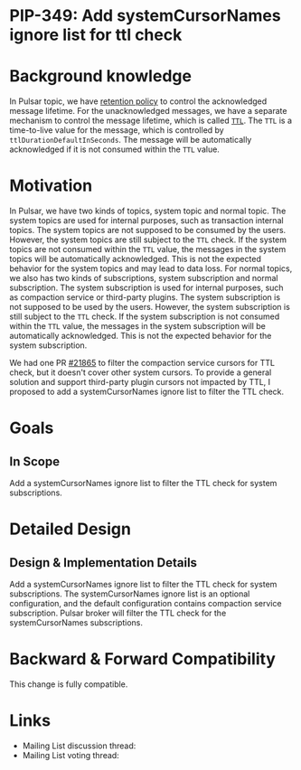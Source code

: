 # PIP-349: Add systemCursorNames ignore list for ttl check

# Background knowledge

In Pulsar topic, we have [retention policy](https://pulsar.apache.org/docs/3.2.x/cookbooks-retention-expiry/#retention-policies) to control the acknowledged message lifetime. For the unacknowledged messages, we have a separate mechanism to control the message lifetime, which is called [`TTL`](https://pulsar.apache.org/docs/3.2.x/cookbooks-retention-expiry/#time-to-live-ttl). The `TTL` is a time-to-live value for the message, which is controlled by `ttlDurationDefaultInSeconds`. The message will be automatically acknowledged if it is not consumed within the `TTL` value.

# Motivation

In Pulsar, we have two kinds of topics, system topic and normal topic. The system topics are used for internal purposes, such as transaction internal topics. The system topics are not supposed to be consumed by the users. However, the system topics are still subject to the `TTL` check. If the system topics are not consumed within the `TTL` value, the messages in the system topics will be automatically acknowledged. This is not the expected behavior for the system topics and may lead to data loss.
For normal topics, we also has two kinds of subscriptions, system subscription and normal subscription. The system subscription is used for internal purposes, such as compaction service or third-party plugins. The system subscription is not supposed to be used by the users. However, the system subscription is still subject to the `TTL` check. If the system subscription is not consumed within the `TTL` value, the messages in the system subscription will be automatically acknowledged. This is not the expected behavior for the system subscription.

We had one PR [#21865](https://github.com/apache/pulsar/pull/21865) to filter the compaction service cursors for TTL check, but it doesn't cover other system cursors. To provide a general solution and support third-party plugin cursors not impacted by TTL, I proposed to add a systemCursorNames ignore list to filter the TTL check.

# Goals

## In Scope

Add a systemCursorNames ignore list to filter the TTL check for system subscriptions.

# Detailed Design

## Design & Implementation Details

Add a systemCursorNames ignore list to filter the TTL check for system subscriptions. The systemCursorNames ignore list is an optional configuration, and the default configuration contains compaction service subscription. Pulsar broker will filter the TTL check for the systemCursorNames subscriptions.

# Backward & Forward Compatibility

This change is fully compatible. 

# Links
* Mailing List discussion thread:
* Mailing List voting thread:
